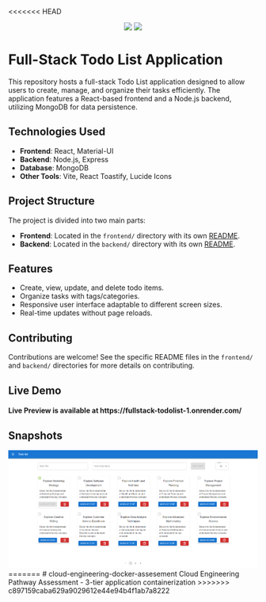 <<<<<<< HEAD
<p align="center">
    <img src="https://user-images.githubusercontent.com/62269745/174906065-7bb63e14-879a-4740-849c-0821697aeec2.png#gh-light-mode-only" width="40%">
    <img src="https://user-images.githubusercontent.com/62269745/174906068-aad23112-20fe-4ec8-877f-3ee1d9ec0a69.png#gh-dark-mode-only" width="40%">
</p>

# Full-Stack Todo List Application

This repository hosts a full-stack Todo List application designed to allow users to create, manage, and organize their tasks efficiently. The application features a React-based frontend and a Node.js backend, utilizing MongoDB for data persistence.

## Technologies Used

- **Frontend**: React, Material-UI
- **Backend**: Node.js, Express
- **Database**: MongoDB
- **Other Tools**: Vite, React Toastify, Lucide Icons

## Project Structure

The project is divided into two main parts:
- **Frontend**: Located in the `frontend/` directory with its own [README](frontend/README.md).
- **Backend**: Located in the `backend/` directory with its own [README](backend/README.md).

## Features

- Create, view, update, and delete todo items.
- Organize tasks with tags/categories.
- Responsive user interface adaptable to different screen sizes.
- Real-time updates without page reloads.

## Contributing

Contributions are welcome! See the specific README files in the `frontend/` and `backend/` directories for more details on contributing.

## Live Demo

<h4 align="left">Live Preview is available at https://fullstack-todolist-1.onrender.com/</h4>

## Snapshots

<img src="./Frontend/src/assets/home-snapshot.png" alt="home page"/>
=======
# cloud-engineering-docker-assesement
Cloud Engineering Pathway Assessment - 3-tier application containerization
>>>>>>> c897159caba629a9029612e44e94b4f1ab7a8222
